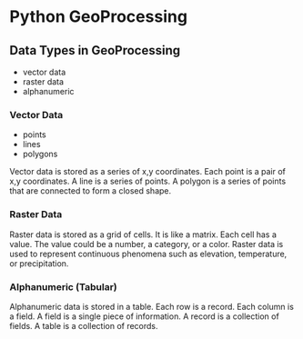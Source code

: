 # Python GeoProcessing

## Data Types in GeoProcessing

- vector data
- raster data
- alphanumeric

### Vector Data

- points
- lines
- polygons

Vector data is stored as a series of x,y coordinates.  Each point is a pair of x,y coordinates.  A line is a series of points.  A polygon is a series of points that are connected to form a closed shape.

### Raster Data

Raster data is stored as a grid of cells.  It is like a matrix.  Each cell has a value.  The value could be a number, a category, or a color.  Raster data is used to represent continuous phenomena such as elevation, temperature, or precipitation.

### Alphanumeric (Tabular)

Alphanumeric data is stored in a table.  Each row is a record.  Each column is a field.  A field is a single piece of information.  A record is a collection of fields.  A table is a collection of records.
